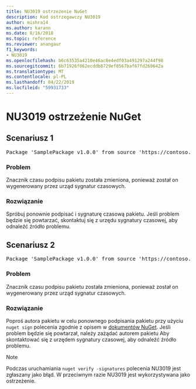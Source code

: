 ```yaml
---
title: NU3019 ostrzeżenie NuGet
description: Kod ostrzegawczy NU3019
author: mishra14
ms.author: karann
ms.date: 8/16/2018
ms.topic: reference
ms.reviewer: anangaur
f1_keywords:
- NU3019
ms.openlocfilehash: b6c63535a4210e46ac8e4edf03a491297a244f98
ms.sourcegitcommit: 6b71926f062ecddb8729ef8567baf67fd269642a
ms.translationtype: MT
ms.contentlocale: pl-PL
ms.lasthandoff: 04/22/2019
ms.locfileid: "59931733"
---
```

# <a name="nuget-warning-nu3019"></a>NU3019 ostrzeżenie NuGet

## <a name="scenario-1"></a>Scenariusz 1

<pre>Package 'SamplePackage v1.0.0' from source 'https://contoso.com/index.json': The timestamp integrity check failed.</pre>

### <a name="issue"></a>Problem

Znacznik czasu podpisu pakietu została zmieniona, ponieważ został on wygenerowany przez urząd sygnatur czasowych.


### <a name="solution"></a>Rozwiązanie

Spróbuj ponownie podpisać i sygnaturę czasową pakietu. Jeśli problem będzie się powtarzać, skontaktuj się z urzędu sygnatury czasowej, aby odnaleźć źródło problemu.



## <a name="scenario-2"></a>Scenariusz 2

<pre>Package 'SamplePackage v1.0.0' from source 'https://contoso.com/index.json': The primary signature's timestamp integrity check failed.</pre>

### <a name="issue"></a>Problem

Znacznik czasu podpisu pakietu została zmieniona, ponieważ został on wygenerowany przez urząd sygnatur czasowych.


### <a name="solution"></a>Rozwiązanie

Poproś autora pakietu w celu ponownego podpisania pakietu przy użyciu `nuget sign` polecenia zgodnie z opisem w [dokumentów NuGet](https://docs.microsoft.com/en-us/nuget/create-packages/sign-a-package). Jeśli problem będzie się powtarzał, należy zażądać autorem pakietu Aby skontaktować się z urzędem sygnatury czasowej, aby odnaleźć źródło problemu.


> [!Note]
> Podczas uruchamiania `nuget verify -signatures` polecenia NU3019 jest zgłaszany jako błąd. W przeciwnym razie NU3019 jest wykorzystywana jako ostrzeżenie.
